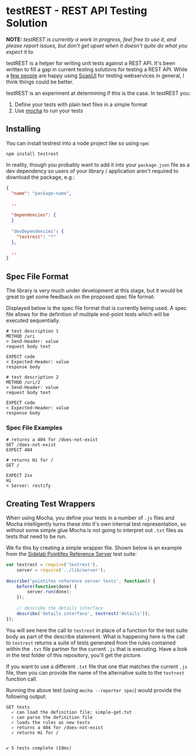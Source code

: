 # testREST - REST API Testing Solution

__NOTE:__ _testREST is currently a work in progress, feel free to use it, and please report issues, but don't get upset when it doesn't quite do what you expect it to._

testREST is a helper for writing unit tests against a REST API.  It's been written to fill a gap in current testing solutions for testing a REST API.  While a [few people](http://stackoverflow.com/questions/203495/testing-rest-webservices) are happy using [SoapUI](http://www.soapui.org/) for testing webservices in general, I think things could be better.

testREST is an experiment at determining if this is the case.  In testREST you:

1. Define your tests with plain text files in a simple format
2. Use [mocha](https://github.com/visionmedia/mocha) to run your tests

## Installing

You can install testrest into a node project like so using `npm`: 

```
npm install testrest
```

In reality, though you probably want to add it into your `package.json` file as a dev dependency so users of your library / application aren't required to download the package, e.g.:

```json
{
  "name": "package-name",
    
  ..
  
  "dependencies": {
  }
  
  "devDependencies": {
    "testrest": "*"
  },

  ..
}
```

## Spec File Format

The library is very much under development at this stage, but it would be great to get some feedback on the proposed spec file format:

Displayed below is the spec file format that is currently being used.  A spec file allows for the definition of multiple end-point tests which will be executed sequentially.

```
# test description 1
METHOD /uri
> Send-Header: value
request body text

EXPECT code
< Expected-Header: value
response body

# test description 2
METHOD /uri/2
> Send-Header: value
request body text

EXPECT code
< Expected-Header: value
response body
```

### Spec File Examples

```
# returns a 404 for /does-not-exist
GET /does-not-exist
EXPECT 404

# returns Hi for /
GET /

EXPECT 2xx
Hi
< Server: restify
```

## Creating Test Wrappers

When using Mocha, you define your tests in a number of `.js` files and Mocha intelligently turns these into it's own internal test representation, so without some simple glue Mocha is not going to interpret out `.txt` files as tests that need to be run.

We fix this by creating a simple wrapper file.  Shown below is an example from the [Sidelab Pointifex Reference Server](https://github.com/pointifex/reference-server) test suite:

```js
var testrest = require('testrest'),
    server = require('../lib/server');
    
describe('pointifex reference server tests', function() {
    before(function(done) {
        server.run(done);
    });
    
    // describe the details interface
    describe('details interface', testrest('details'));    
});
```

You will see here the call to `testrest` in place of a function for the test suite body as part of the describe statement.  What is happening here is the call to `testrest` returns a suite of tests generated from the rules contained within the `.txt` file partner for the current `.js` that is executing.  Have a look in the test folder of this repository, you'll get the picture.

If you want to use a different `.txt` file that one that matches the current `.js` file, then you can provide the name of the alternative suite to the `testrest` function call.

Running the above test (using `mocha --reporter spec`) would provide the following output:

```
GET tests
  ✓ can load the definition file: simple-get.txt 
  ✓ can parse the definition file 
  ✓ loads the rules as new tests 
  ✓ returns a 404 for /does-not-exist 
  ✓ returns Hi for / 


✔ 5 tests complete (19ms)
```